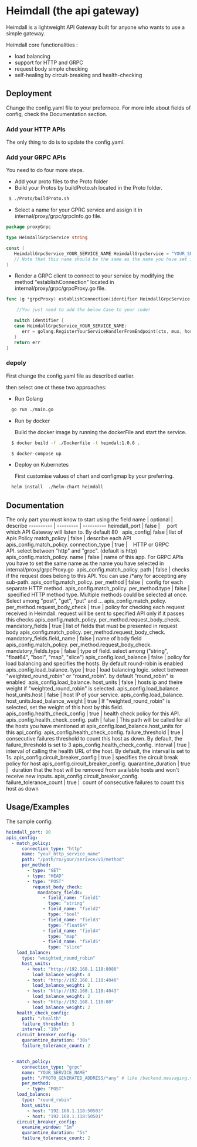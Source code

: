 
# Heimdall (the api gateway)

Heimdall is a lightweight API Gateway built for anyone who wants to use a simple gateway.

Heimdall core functionalities : 
- load balancing
- support for HTTP and GRPC
- request body simple checking
- self-healing by circuit-breaking and health-checking



## Deployment

Change the config.yaml file to your prefernece. For more info about fields of config, check the Documentation section.

### Add your HTTP APIs
 The only thing to do is to update the config.yaml.

### Add your GRPC APIs
 You need to do four more steps. 

-  Add your proto files to the Proto folder
-  Build your Protos by buildProto.sh located in the Proto folder.
 ```bash
  $ ./Proto/buildProto.sh
```    
- Select a name for your GPRC service and assign it in internal/proxy/grpc/grpcInfo.go file. 
```go
package proxyGrpc

type HeimdallGrpcService string

const (
   HeimdallGrpcService_YOUR_SERVICE_NAME HeimdallGrpcService = "YOUR_SERVICE_NAME"
   // Note that this name should be the same as the name you have set in config.yaml file for this API.
)
```
- Render a GRPC client to connect to your service by modifying the method "establishConnection" located in internal/proxy/grpc/grpcProxy.go file.

```go
func (g *grpcProxy) establishConnection(identifier HeimdallGrpcService, host string, mux *runtime.ServeMux) error {

  	//You just need to add the below Case to your code!

   switch identifier {
   case HeimdallGrpcService_YOUR_SERVICE_NAME:
      err = golang.RegisterYourServiceHandlerFromEndpoint(ctx, mux, host, opts)
   }
   return err
}
```

### depoly

First change the config.yaml file as described earlier.

then select one ot these two approaches:

* Run Golang

```bash
  go run ./main.go
```    

* Run by docker

    Build the docker image by running the dockerFile and start the service.

```bash
  $ docker build -f ./Dockerfile -t heimdal:1.0.6 .

  $ docker-compose up
```

* Deploy on Kubernetes

  First customise values of chart and configmap by your preferring. 
```bash
  helm install  ./helm-chart heimdall
```    
## Documentation

The only part you must know to start using the
field name | optional |  describe
---------- | --------- | ----------
heimdall_port | false |     port which API Gateway will listen to. By default  80  
apis_config| false | list of Apis Policy
match_policy | false | describe each API
apis_config.match_policy. connection_type | true |    HTTP or GRPC API. select between "http" and "grpc". (default is http) 
apis_config.match_policy. name | false | name of this app. For GRPC APIs you have to set the same name as the name you have selected in internal/proxy/grpcProxy.go 
apis_config.match_policy. path | false | checks if the request does belong to this API. You can use /*any for accepting any sub-path.
apis_config.match_policy. per_method | false |  config for each separate HTTP method.
apis_config.match_policy. per_method.type | false |  specified HTTP method type. Multiple methods could be selected at once. Select among "post", "get", "put" and ... 
apis_config.match_policy. per_method.request_body_check | true | policy for checking each request received in Heimdall. request will be sent to specified API only if it passes this checks
apis_config.match_policy. per_method.request_body_check. mandatory_fields | true | list of fields that must be presented in request body
apis_config.match_policy. per_method.request_body_check. mandatory_fields.field_name | false | name of body field
apis_config.match_policy. per_method.request_body_check. mandatory_fields.type | false | type of field. select among ("string", "float64", "bool", "map", "slice")
apis_config.load_balance | false | policy for load balancing and specifies the hosts. By default round-robin is enabled 
apis_config.load_balance. type | true |   load balancing logic. select between "weighted_round_robin" or "round_robin". by default "round_robin" is enabled 
apis_config.load_balance. host_units | false |   hosts ip and theire weight if "weighted_round_robin" is selected. 
apis_config.load_balance. host_units.host | false |   host IP of your service.
apis_config.load_balance. host_units.load_balance_weight | true |   If "weighted_round_robin" is selected, set the weight of this host by this field.
apis_config.health_check_config | true |   health check policy for this API. 
apis_config.health_check_config. path | false | This path will be called for all the hosts you have mentioned at apis_config.load_balance.host_units for this api_config. 
apis_config.health_check_config. failure_threshold | true | consecutive failures threshold to count this host as down. By default, the failure_threshold is set to 3
apis_config.health_check_config. interval | true |   interval of calling the health URL of the host. By default, the interval is set to 1s.
apis_config.circuit_breaker_config | true | specifies the circuit break policy for host 
apis_config.circuit_breaker_config. quarantine_duration | true |   duration that the host will be removed from available hosts and won't receive new inputs.
apis_config.circuit_breaker_config. failure_tolerance_count | true |  count of consecutive failures to count this host as down 

## Usage/Examples

The sample config:

```yaml
heimdall_port: 80
apis_config:
  - match_policy:
      connection_type: "http"
      name: "your_http_service_name"
      path: "/path/ro/your/serivce/v1/method"
      per_method:
        - type: "GET"
        - type: "HEAD"
        - type: "POST"
          request_body_check:
            mandatory_fields:
              - field_name: "field1"
                type: "string"
              - field_name: "field2"
                type: "bool"
              - field_name: "field3"
                type: "float64"
              - field_name: "field4"
                type: "map"
              - field_name: "field5"
                type: "slice"
    load_balance:
      type: "weighted_round_robin"
      host_units:
        - host: "http://192.168.1.118:8080"
          load_balance_weight: 4
        - host: "http://192.168.1.118:4040"
          load_balance_weight: 2
        - host: "http://192.168.1.118:4043"
          load_balance_weight: 2
        - host: "http://192.168.1.118:80"
          load_balance_weight: 2
    health_check_config:
      path: "/health"
      failure_threshold: 3
      interval: "10s"
    circuit_breaker_config:
      quarantine_duration: "30s"
      failure_tolerance_count: 2


  - match_policy:
      connection_type: "grpc"
      name: "YOUR_SERVICE_NAME"
      path: "/PROTO_GENERATED_ADDRESS/*any" # like /backend.messaging.v1.MessagingService/*any
      per_method:
        - type: "POST"
    load_balance:
      type: "round_robin"
      host_units:
        - host: "192.168.1.118:50503"
        - host: "192.168.1.118:50501"
    circuit_breaker_config:
      examine_window: "1m"
      quarantine_duration: "5s"
      failure_tolerance_count: 2

```

